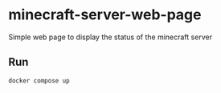 # minecraft-server-web-page
Simple web page to display the status of the minecraft server

## Run
```
docker compose up
```